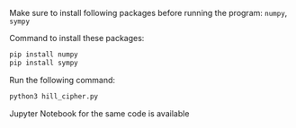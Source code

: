 Make sure to install following packages before running the program:
  `numpy`,
  `sympy`

Command to install these packages:
```sh
pip install numpy
pip install sympy
```

Run the following command:
```sh
python3 hill_cipher.py
```

Jupyter Notebook for the same code is available
